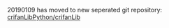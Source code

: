 20190109 has moved to new seperated git repository: [crifanLibPython/crifanLib](https://github.com/crifan/crifanLibPython/tree/master/crifanLib)
